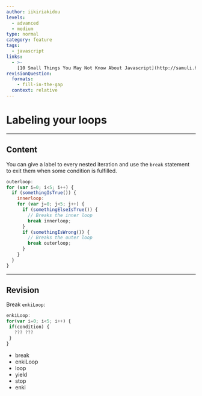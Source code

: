```yaml
---
author: iikiriakidou
levels:
  - advanced
  - medium
type: normal
category: feature
tags:
  - javascript
links:
  - >-
    [10 Small Things You May Not Know About Javascript](http://samuli.hakoniemi.net/10-small-things-you-may-not-know-about-javascript/){website}
revisionQuestion:
  formats:
    - fill-in-the-gap
  context: relative
---
```


# Labeling your loops


---

## Content

You can give a label to every nested iteration and use the `break` statement to exit them when some condition is fulfilled. 

```javascript
outerloop:  
for (var i=0; i<5; i++) {
  if (somethingIsTrue()) {  
    innerloop:  
    for (var j=0; j<5; j++) {  
      if (somethingElseIsTrue()) {  
        // Breaks the inner loop  
        break innerloop; 
      }
      if (somethingIsWrong()) {
        // Breaks the outer loop  
        break outerloop; 
      }
    }
  }   
}
```


---

## Revision

Break `enkiLoop`:

```javascript
enkiLoop:
for(var i=0; i<5; i++) {
 if(condition) {
   ??? ???
 }
}

```

- break
- enkiLoop
- loop
- yield
- stop
- enki

